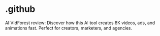 # .github
AI VidForest review: Discover how this AI tool creates 8K videos, ads, and animations fast. Perfect for creators, marketers, and agencies.
